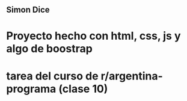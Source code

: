 ## Simon Dice
# 
# Proyecto hecho con html, css, js y algo de boostrap
# tarea del curso de r/argentina-programa (clase 10)

